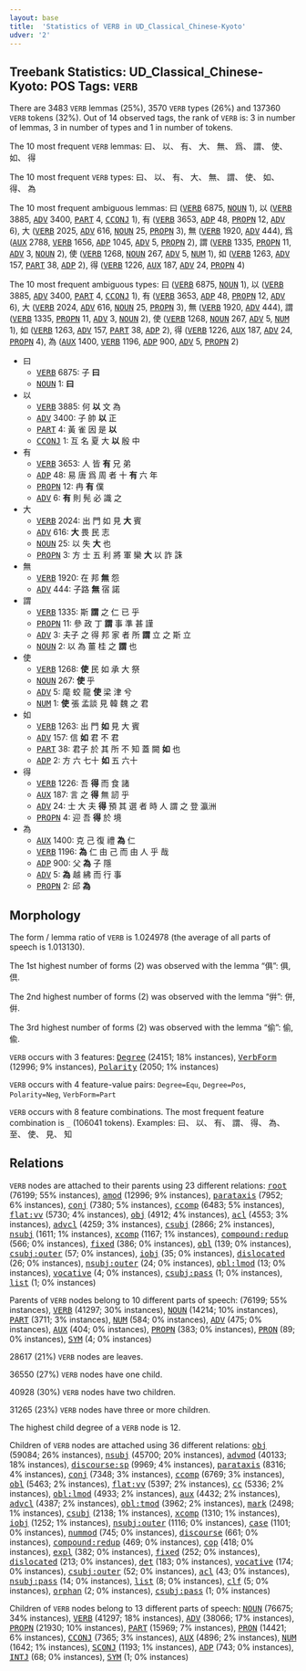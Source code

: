 ```yaml
---
layout: base
title:  'Statistics of VERB in UD_Classical_Chinese-Kyoto'
udver: '2'
---
```


## Treebank Statistics: UD_Classical_Chinese-Kyoto: POS Tags: `VERB`

There are 3483 `VERB` lemmas (25%), 3570 `VERB` types (26%) and 137360 `VERB` tokens (32%).
Out of 14 observed tags, the rank of `VERB` is: 3 in number of lemmas, 3 in number of types and 1 in number of tokens.

The 10 most frequent `VERB` lemmas: 曰、 以、 有、 大、 無、 爲、 謂、 使、 如、 得

The 10 most frequent `VERB` types:  曰、 以、 有、 大、 無、 謂、 使、 如、 得、 為

The 10 most frequent ambiguous lemmas: 曰 (<tt><a href="lzh_kyoto-pos-VERB.html">VERB</a></tt> 6875, <tt><a href="lzh_kyoto-pos-NOUN.html">NOUN</a></tt> 1), 以 (<tt><a href="lzh_kyoto-pos-VERB.html">VERB</a></tt> 3885, <tt><a href="lzh_kyoto-pos-ADV.html">ADV</a></tt> 3400, <tt><a href="lzh_kyoto-pos-PART.html">PART</a></tt> 4, <tt><a href="lzh_kyoto-pos-CCONJ.html">CCONJ</a></tt> 1), 有 (<tt><a href="lzh_kyoto-pos-VERB.html">VERB</a></tt> 3653, <tt><a href="lzh_kyoto-pos-ADP.html">ADP</a></tt> 48, <tt><a href="lzh_kyoto-pos-PROPN.html">PROPN</a></tt> 12, <tt><a href="lzh_kyoto-pos-ADV.html">ADV</a></tt> 6), 大 (<tt><a href="lzh_kyoto-pos-VERB.html">VERB</a></tt> 2025, <tt><a href="lzh_kyoto-pos-ADV.html">ADV</a></tt> 616, <tt><a href="lzh_kyoto-pos-NOUN.html">NOUN</a></tt> 25, <tt><a href="lzh_kyoto-pos-PROPN.html">PROPN</a></tt> 3), 無 (<tt><a href="lzh_kyoto-pos-VERB.html">VERB</a></tt> 1920, <tt><a href="lzh_kyoto-pos-ADV.html">ADV</a></tt> 444), 爲 (<tt><a href="lzh_kyoto-pos-AUX.html">AUX</a></tt> 2788, <tt><a href="lzh_kyoto-pos-VERB.html">VERB</a></tt> 1656, <tt><a href="lzh_kyoto-pos-ADP.html">ADP</a></tt> 1045, <tt><a href="lzh_kyoto-pos-ADV.html">ADV</a></tt> 5, <tt><a href="lzh_kyoto-pos-PROPN.html">PROPN</a></tt> 2), 謂 (<tt><a href="lzh_kyoto-pos-VERB.html">VERB</a></tt> 1335, <tt><a href="lzh_kyoto-pos-PROPN.html">PROPN</a></tt> 11, <tt><a href="lzh_kyoto-pos-ADV.html">ADV</a></tt> 3, <tt><a href="lzh_kyoto-pos-NOUN.html">NOUN</a></tt> 2), 使 (<tt><a href="lzh_kyoto-pos-VERB.html">VERB</a></tt> 1268, <tt><a href="lzh_kyoto-pos-NOUN.html">NOUN</a></tt> 267, <tt><a href="lzh_kyoto-pos-ADV.html">ADV</a></tt> 5, <tt><a href="lzh_kyoto-pos-NUM.html">NUM</a></tt> 1), 如 (<tt><a href="lzh_kyoto-pos-VERB.html">VERB</a></tt> 1263, <tt><a href="lzh_kyoto-pos-ADV.html">ADV</a></tt> 157, <tt><a href="lzh_kyoto-pos-PART.html">PART</a></tt> 38, <tt><a href="lzh_kyoto-pos-ADP.html">ADP</a></tt> 2), 得 (<tt><a href="lzh_kyoto-pos-VERB.html">VERB</a></tt> 1226, <tt><a href="lzh_kyoto-pos-AUX.html">AUX</a></tt> 187, <tt><a href="lzh_kyoto-pos-ADV.html">ADV</a></tt> 24, <tt><a href="lzh_kyoto-pos-PROPN.html">PROPN</a></tt> 4)

The 10 most frequent ambiguous types:  曰 (<tt><a href="lzh_kyoto-pos-VERB.html">VERB</a></tt> 6875, <tt><a href="lzh_kyoto-pos-NOUN.html">NOUN</a></tt> 1), 以 (<tt><a href="lzh_kyoto-pos-VERB.html">VERB</a></tt> 3885, <tt><a href="lzh_kyoto-pos-ADV.html">ADV</a></tt> 3400, <tt><a href="lzh_kyoto-pos-PART.html">PART</a></tt> 4, <tt><a href="lzh_kyoto-pos-CCONJ.html">CCONJ</a></tt> 1), 有 (<tt><a href="lzh_kyoto-pos-VERB.html">VERB</a></tt> 3653, <tt><a href="lzh_kyoto-pos-ADP.html">ADP</a></tt> 48, <tt><a href="lzh_kyoto-pos-PROPN.html">PROPN</a></tt> 12, <tt><a href="lzh_kyoto-pos-ADV.html">ADV</a></tt> 6), 大 (<tt><a href="lzh_kyoto-pos-VERB.html">VERB</a></tt> 2024, <tt><a href="lzh_kyoto-pos-ADV.html">ADV</a></tt> 616, <tt><a href="lzh_kyoto-pos-NOUN.html">NOUN</a></tt> 25, <tt><a href="lzh_kyoto-pos-PROPN.html">PROPN</a></tt> 3), 無 (<tt><a href="lzh_kyoto-pos-VERB.html">VERB</a></tt> 1920, <tt><a href="lzh_kyoto-pos-ADV.html">ADV</a></tt> 444), 謂 (<tt><a href="lzh_kyoto-pos-VERB.html">VERB</a></tt> 1335, <tt><a href="lzh_kyoto-pos-PROPN.html">PROPN</a></tt> 11, <tt><a href="lzh_kyoto-pos-ADV.html">ADV</a></tt> 3, <tt><a href="lzh_kyoto-pos-NOUN.html">NOUN</a></tt> 2), 使 (<tt><a href="lzh_kyoto-pos-VERB.html">VERB</a></tt> 1268, <tt><a href="lzh_kyoto-pos-NOUN.html">NOUN</a></tt> 267, <tt><a href="lzh_kyoto-pos-ADV.html">ADV</a></tt> 5, <tt><a href="lzh_kyoto-pos-NUM.html">NUM</a></tt> 1), 如 (<tt><a href="lzh_kyoto-pos-VERB.html">VERB</a></tt> 1263, <tt><a href="lzh_kyoto-pos-ADV.html">ADV</a></tt> 157, <tt><a href="lzh_kyoto-pos-PART.html">PART</a></tt> 38, <tt><a href="lzh_kyoto-pos-ADP.html">ADP</a></tt> 2), 得 (<tt><a href="lzh_kyoto-pos-VERB.html">VERB</a></tt> 1226, <tt><a href="lzh_kyoto-pos-AUX.html">AUX</a></tt> 187, <tt><a href="lzh_kyoto-pos-ADV.html">ADV</a></tt> 24, <tt><a href="lzh_kyoto-pos-PROPN.html">PROPN</a></tt> 4), 為 (<tt><a href="lzh_kyoto-pos-AUX.html">AUX</a></tt> 1400, <tt><a href="lzh_kyoto-pos-VERB.html">VERB</a></tt> 1196, <tt><a href="lzh_kyoto-pos-ADP.html">ADP</a></tt> 900, <tt><a href="lzh_kyoto-pos-ADV.html">ADV</a></tt> 5, <tt><a href="lzh_kyoto-pos-PROPN.html">PROPN</a></tt> 2)


* 曰
  * <tt><a href="lzh_kyoto-pos-VERB.html">VERB</a></tt> 6875: 子 <b>曰</b>
  * <tt><a href="lzh_kyoto-pos-NOUN.html">NOUN</a></tt> 1: <b>曰</b>
* 以
  * <tt><a href="lzh_kyoto-pos-VERB.html">VERB</a></tt> 3885: 何 <b>以</b> 文 為
  * <tt><a href="lzh_kyoto-pos-ADV.html">ADV</a></tt> 3400: 子 帥 <b>以</b> 正
  * <tt><a href="lzh_kyoto-pos-PART.html">PART</a></tt> 4: 黃 雀 因 是 <b>以</b>
  * <tt><a href="lzh_kyoto-pos-CCONJ.html">CCONJ</a></tt> 1: 互 名 夏 大 <b>以</b> 殷 中
* 有
  * <tt><a href="lzh_kyoto-pos-VERB.html">VERB</a></tt> 3653: 人 皆 <b>有</b> 兄 弟
  * <tt><a href="lzh_kyoto-pos-ADP.html">ADP</a></tt> 48: 易 唐 爲 周 者 十 <b>有</b> 六 年
  * <tt><a href="lzh_kyoto-pos-PROPN.html">PROPN</a></tt> 12: 冉 <b>有</b> 僕
  * <tt><a href="lzh_kyoto-pos-ADV.html">ADV</a></tt> 6: <b>有</b> 則 髡 必 識 之
* 大
  * <tt><a href="lzh_kyoto-pos-VERB.html">VERB</a></tt> 2024: 出 門 如 見 <b>大</b> 賓
  * <tt><a href="lzh_kyoto-pos-ADV.html">ADV</a></tt> 616: <b>大</b> 畏 民 志
  * <tt><a href="lzh_kyoto-pos-NOUN.html">NOUN</a></tt> 25: 以 失 <b>大</b> 也
  * <tt><a href="lzh_kyoto-pos-PROPN.html">PROPN</a></tt> 3: 方 士 五 利 將 軍 欒 <b>大</b> 以 詐 誅
* 無
  * <tt><a href="lzh_kyoto-pos-VERB.html">VERB</a></tt> 1920: 在 邦 <b>無</b> 怨
  * <tt><a href="lzh_kyoto-pos-ADV.html">ADV</a></tt> 444: 子路 <b>無</b> 宿 諾
* 謂
  * <tt><a href="lzh_kyoto-pos-VERB.html">VERB</a></tt> 1335: 斯 <b>謂</b> 之 仁 已 乎
  * <tt><a href="lzh_kyoto-pos-PROPN.html">PROPN</a></tt> 11: 參 政 丁 <b>謂</b> 事 準 甚 謹
  * <tt><a href="lzh_kyoto-pos-ADV.html">ADV</a></tt> 3: 夫子 之 得 邦 家 者 所 <b>謂</b> 立 之 斯 立
  * <tt><a href="lzh_kyoto-pos-NOUN.html">NOUN</a></tt> 2: 以 為 薑 桂 之 <b>謂</b> 也
* 使
  * <tt><a href="lzh_kyoto-pos-VERB.html">VERB</a></tt> 1268: <b>使</b> 民 如 承 大 祭
  * <tt><a href="lzh_kyoto-pos-NOUN.html">NOUN</a></tt> 267: <b>使</b> 乎
  * <tt><a href="lzh_kyoto-pos-ADV.html">ADV</a></tt> 5: 麾 蛟 龍 <b>使</b> 梁 津 兮
  * <tt><a href="lzh_kyoto-pos-NUM.html">NUM</a></tt> 1: <b>使</b> 張 孟談 見 韓 魏 之 君
* 如
  * <tt><a href="lzh_kyoto-pos-VERB.html">VERB</a></tt> 1263: 出 門 <b>如</b> 見 大 賓
  * <tt><a href="lzh_kyoto-pos-ADV.html">ADV</a></tt> 157: 信 <b>如</b> 君 不 君
  * <tt><a href="lzh_kyoto-pos-PART.html">PART</a></tt> 38: 君子 於 其 所 不 知 蓋 闕 <b>如</b> 也
  * <tt><a href="lzh_kyoto-pos-ADP.html">ADP</a></tt> 2: 方 六 七十 <b>如</b> 五 六十
* 得
  * <tt><a href="lzh_kyoto-pos-VERB.html">VERB</a></tt> 1226: 吾 <b>得</b> 而 食 諸
  * <tt><a href="lzh_kyoto-pos-AUX.html">AUX</a></tt> 187: 言 之 <b>得</b> 無 訒 乎
  * <tt><a href="lzh_kyoto-pos-ADV.html">ADV</a></tt> 24: 士 大 夫 <b>得</b> 預 其 選 者 時 人 謂 之 登 瀛洲
  * <tt><a href="lzh_kyoto-pos-PROPN.html">PROPN</a></tt> 4: 迎 吾 <b>得</b> 於 境
* 為
  * <tt><a href="lzh_kyoto-pos-AUX.html">AUX</a></tt> 1400: 克 己 復 禮 <b>為</b> 仁
  * <tt><a href="lzh_kyoto-pos-VERB.html">VERB</a></tt> 1196: <b>為</b> 仁 由 己 而 由 人 乎 哉
  * <tt><a href="lzh_kyoto-pos-ADP.html">ADP</a></tt> 900: 父 <b>為</b> 子 隱
  * <tt><a href="lzh_kyoto-pos-ADV.html">ADV</a></tt> 5: <b>為</b> 越 紼 而 行 事
  * <tt><a href="lzh_kyoto-pos-PROPN.html">PROPN</a></tt> 2: 邱 <b>為</b>

## Morphology

The form / lemma ratio of `VERB` is 1.024978 (the average of all parts of speech is 1.013130).

The 1st highest number of forms (2) was observed with the lemma “俱”: 俱, 倶.

The 2nd highest number of forms (2) was observed with the lemma “倂”: 併, 倂.

The 3rd highest number of forms (2) was observed with the lemma “偷”: 偷, 偸.

`VERB` occurs with 3 features: <tt><a href="lzh_kyoto-feat-Degree.html">Degree</a></tt> (24151; 18% instances), <tt><a href="lzh_kyoto-feat-VerbForm.html">VerbForm</a></tt> (12996; 9% instances), <tt><a href="lzh_kyoto-feat-Polarity.html">Polarity</a></tt> (2050; 1% instances)

`VERB` occurs with 4 feature-value pairs: `Degree=Equ`, `Degree=Pos`, `Polarity=Neg`, `VerbForm=Part`

`VERB` occurs with 8 feature combinations.
The most frequent feature combination is `_` (106041 tokens).
Examples: 曰、 以、 有、 謂、 得、 為、 至、 使、 見、 知


## Relations

`VERB` nodes are attached to their parents using 23 different relations: <tt><a href="lzh_kyoto-dep-root.html">root</a></tt> (76199; 55% instances), <tt><a href="lzh_kyoto-dep-amod.html">amod</a></tt> (12996; 9% instances), <tt><a href="lzh_kyoto-dep-parataxis.html">parataxis</a></tt> (7952; 6% instances), <tt><a href="lzh_kyoto-dep-conj.html">conj</a></tt> (7380; 5% instances), <tt><a href="lzh_kyoto-dep-ccomp.html">ccomp</a></tt> (6483; 5% instances), <tt><a href="lzh_kyoto-dep-flat-vv.html">flat:vv</a></tt> (5730; 4% instances), <tt><a href="lzh_kyoto-dep-obj.html">obj</a></tt> (4912; 4% instances), <tt><a href="lzh_kyoto-dep-acl.html">acl</a></tt> (4553; 3% instances), <tt><a href="lzh_kyoto-dep-advcl.html">advcl</a></tt> (4259; 3% instances), <tt><a href="lzh_kyoto-dep-csubj.html">csubj</a></tt> (2866; 2% instances), <tt><a href="lzh_kyoto-dep-nsubj.html">nsubj</a></tt> (1611; 1% instances), <tt><a href="lzh_kyoto-dep-xcomp.html">xcomp</a></tt> (1167; 1% instances), <tt><a href="lzh_kyoto-dep-compound-redup.html">compound:redup</a></tt> (566; 0% instances), <tt><a href="lzh_kyoto-dep-fixed.html">fixed</a></tt> (386; 0% instances), <tt><a href="lzh_kyoto-dep-obl.html">obl</a></tt> (139; 0% instances), <tt><a href="lzh_kyoto-dep-csubj-outer.html">csubj:outer</a></tt> (57; 0% instances), <tt><a href="lzh_kyoto-dep-iobj.html">iobj</a></tt> (35; 0% instances), <tt><a href="lzh_kyoto-dep-dislocated.html">dislocated</a></tt> (26; 0% instances), <tt><a href="lzh_kyoto-dep-nsubj-outer.html">nsubj:outer</a></tt> (24; 0% instances), <tt><a href="lzh_kyoto-dep-obl-lmod.html">obl:lmod</a></tt> (13; 0% instances), <tt><a href="lzh_kyoto-dep-vocative.html">vocative</a></tt> (4; 0% instances), <tt><a href="lzh_kyoto-dep-csubj-pass.html">csubj:pass</a></tt> (1; 0% instances), <tt><a href="lzh_kyoto-dep-list.html">list</a></tt> (1; 0% instances)

Parents of `VERB` nodes belong to 10 different parts of speech:  (76199; 55% instances), <tt><a href="lzh_kyoto-pos-VERB.html">VERB</a></tt> (41297; 30% instances), <tt><a href="lzh_kyoto-pos-NOUN.html">NOUN</a></tt> (14214; 10% instances), <tt><a href="lzh_kyoto-pos-PART.html">PART</a></tt> (3711; 3% instances), <tt><a href="lzh_kyoto-pos-NUM.html">NUM</a></tt> (584; 0% instances), <tt><a href="lzh_kyoto-pos-ADV.html">ADV</a></tt> (475; 0% instances), <tt><a href="lzh_kyoto-pos-AUX.html">AUX</a></tt> (404; 0% instances), <tt><a href="lzh_kyoto-pos-PROPN.html">PROPN</a></tt> (383; 0% instances), <tt><a href="lzh_kyoto-pos-PRON.html">PRON</a></tt> (89; 0% instances), <tt><a href="lzh_kyoto-pos-SYM.html">SYM</a></tt> (4; 0% instances)

28617 (21%) `VERB` nodes are leaves.

36550 (27%) `VERB` nodes have one child.

40928 (30%) `VERB` nodes have two children.

31265 (23%) `VERB` nodes have three or more children.

The highest child degree of a `VERB` node is 12.

Children of `VERB` nodes are attached using 36 different relations: <tt><a href="lzh_kyoto-dep-obj.html">obj</a></tt> (59084; 26% instances), <tt><a href="lzh_kyoto-dep-nsubj.html">nsubj</a></tt> (45700; 20% instances), <tt><a href="lzh_kyoto-dep-advmod.html">advmod</a></tt> (40133; 18% instances), <tt><a href="lzh_kyoto-dep-discourse-sp.html">discourse:sp</a></tt> (9969; 4% instances), <tt><a href="lzh_kyoto-dep-parataxis.html">parataxis</a></tt> (8316; 4% instances), <tt><a href="lzh_kyoto-dep-conj.html">conj</a></tt> (7348; 3% instances), <tt><a href="lzh_kyoto-dep-ccomp.html">ccomp</a></tt> (6769; 3% instances), <tt><a href="lzh_kyoto-dep-obl.html">obl</a></tt> (5463; 2% instances), <tt><a href="lzh_kyoto-dep-flat-vv.html">flat:vv</a></tt> (5397; 2% instances), <tt><a href="lzh_kyoto-dep-cc.html">cc</a></tt> (5336; 2% instances), <tt><a href="lzh_kyoto-dep-obl-lmod.html">obl:lmod</a></tt> (4933; 2% instances), <tt><a href="lzh_kyoto-dep-aux.html">aux</a></tt> (4432; 2% instances), <tt><a href="lzh_kyoto-dep-advcl.html">advcl</a></tt> (4387; 2% instances), <tt><a href="lzh_kyoto-dep-obl-tmod.html">obl:tmod</a></tt> (3962; 2% instances), <tt><a href="lzh_kyoto-dep-mark.html">mark</a></tt> (2498; 1% instances), <tt><a href="lzh_kyoto-dep-csubj.html">csubj</a></tt> (2138; 1% instances), <tt><a href="lzh_kyoto-dep-xcomp.html">xcomp</a></tt> (1310; 1% instances), <tt><a href="lzh_kyoto-dep-iobj.html">iobj</a></tt> (1252; 1% instances), <tt><a href="lzh_kyoto-dep-nsubj-outer.html">nsubj:outer</a></tt> (1116; 0% instances), <tt><a href="lzh_kyoto-dep-case.html">case</a></tt> (1101; 0% instances), <tt><a href="lzh_kyoto-dep-nummod.html">nummod</a></tt> (745; 0% instances), <tt><a href="lzh_kyoto-dep-discourse.html">discourse</a></tt> (661; 0% instances), <tt><a href="lzh_kyoto-dep-compound-redup.html">compound:redup</a></tt> (469; 0% instances), <tt><a href="lzh_kyoto-dep-cop.html">cop</a></tt> (418; 0% instances), <tt><a href="lzh_kyoto-dep-expl.html">expl</a></tt> (382; 0% instances), <tt><a href="lzh_kyoto-dep-fixed.html">fixed</a></tt> (252; 0% instances), <tt><a href="lzh_kyoto-dep-dislocated.html">dislocated</a></tt> (213; 0% instances), <tt><a href="lzh_kyoto-dep-det.html">det</a></tt> (183; 0% instances), <tt><a href="lzh_kyoto-dep-vocative.html">vocative</a></tt> (174; 0% instances), <tt><a href="lzh_kyoto-dep-csubj-outer.html">csubj:outer</a></tt> (52; 0% instances), <tt><a href="lzh_kyoto-dep-acl.html">acl</a></tt> (43; 0% instances), <tt><a href="lzh_kyoto-dep-nsubj-pass.html">nsubj:pass</a></tt> (14; 0% instances), <tt><a href="lzh_kyoto-dep-list.html">list</a></tt> (8; 0% instances), <tt><a href="lzh_kyoto-dep-clf.html">clf</a></tt> (5; 0% instances), <tt><a href="lzh_kyoto-dep-orphan.html">orphan</a></tt> (2; 0% instances), <tt><a href="lzh_kyoto-dep-csubj-pass.html">csubj:pass</a></tt> (1; 0% instances)

Children of `VERB` nodes belong to 13 different parts of speech: <tt><a href="lzh_kyoto-pos-NOUN.html">NOUN</a></tt> (76675; 34% instances), <tt><a href="lzh_kyoto-pos-VERB.html">VERB</a></tt> (41297; 18% instances), <tt><a href="lzh_kyoto-pos-ADV.html">ADV</a></tt> (38066; 17% instances), <tt><a href="lzh_kyoto-pos-PROPN.html">PROPN</a></tt> (21930; 10% instances), <tt><a href="lzh_kyoto-pos-PART.html">PART</a></tt> (15969; 7% instances), <tt><a href="lzh_kyoto-pos-PRON.html">PRON</a></tt> (14421; 6% instances), <tt><a href="lzh_kyoto-pos-CCONJ.html">CCONJ</a></tt> (7365; 3% instances), <tt><a href="lzh_kyoto-pos-AUX.html">AUX</a></tt> (4896; 2% instances), <tt><a href="lzh_kyoto-pos-NUM.html">NUM</a></tt> (1642; 1% instances), <tt><a href="lzh_kyoto-pos-SCONJ.html">SCONJ</a></tt> (1193; 1% instances), <tt><a href="lzh_kyoto-pos-ADP.html">ADP</a></tt> (743; 0% instances), <tt><a href="lzh_kyoto-pos-INTJ.html">INTJ</a></tt> (68; 0% instances), <tt><a href="lzh_kyoto-pos-SYM.html">SYM</a></tt> (1; 0% instances)

